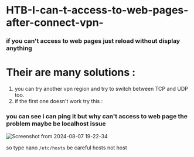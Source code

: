 # HTB-I-can-t-access-to-web-pages-after-connect-vpn-
### if you can't access to web pages just reload without display anything <br>



# Their are many solutions : <br>
1. you can try another vpn region and try to switch between TCP and UDP too.
2. if the first one doesn't work try this : <br>

### you can see i can ping it but why can't access to web page the problem maybe be localhost issue <br>
![Screenshot from 2024-08-07 19-22-34](https://github.com/user-attachments/assets/24be9bb4-e209-483d-8934-d070ccf0c697) <br>

so type nano `/etc/hosts`  be careful hosts not host  <br>
